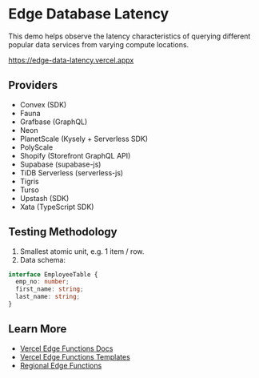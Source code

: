 # Edge Database Latency

This demo helps observe the latency characteristics of querying different popular data services from varying compute locations.

https://edge-data-latency.vercel.appx

## Providers

- Convex (SDK)
- Fauna
- Grafbase (GraphQL)
- Neon
- PlanetScale (Kysely + Serverless SDK)
- PolyScale
- Shopify (Storefront GraphQL API)
- Supabase (supabase-js)
- TiDB Serverless (serverless-js)
- Tigris
- Turso
- Upstash (SDK)
- Xata (TypeScript SDK)

## Testing Methodology

1. Smallest atomic unit, e.g. 1 item / row.
2. Data schema:

```ts
interface EmployeeTable {
  emp_no: number;
  first_name: string;
  last_name: string;
}
```

## Learn More

- [Vercel Edge Functions Docs](https://vercel.com/docs/concepts/functions/edge-functions)
- [Vercel Edge Functions Templates](https://vercel.com/templates/edge-functions)
- [Regional Edge Functions](https://vercel.com/blog/regional-execution-for-ultra-low-latency-rendering-at-the-edge)
